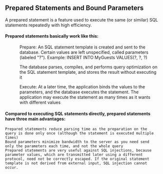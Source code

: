 ## Prepared Statements and Bound Parameters
A prepared statement is a feature used to execute the same (or similar) SQL statements repeatedly with high efficiency.

#### Prepared statements basically work like this:
   <ul>
   <ol>
   Prepare: An SQL statement template is created and sent to the database. Certain values are left unspecified, called parameters (labeled "?"). Example: INSERT INTO MyGuests VALUES(?, ?, ?)
   </ol>
   <ol>
   The database parses, compiles, and performs query optimization on the SQL statement template, and stores the result without executing it
   </ol>
   <ol>
   Execute: At a later time, the application binds the values to the parameters, and the database executes the statement. The application may execute the statement as many times as it wants with different values
   </ol>
   </ul>

#### Compared to executing SQL statements directly, prepared statements have three main advantages:

    Prepared statements reduce parsing time as the preparation on the query is done only once (although the statement is executed multiple times)
    Bound parameters minimize bandwidth to the server as you need send only the parameters each time, and not the whole query
    Prepared statements are very useful against SQL injections, because parameter values, which are transmitted later using a different protocol, need not be correctly escaped. If the original statement template is not derived from external input, SQL injection cannot occur.
